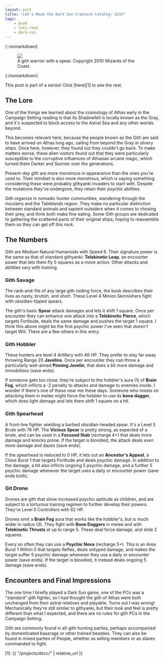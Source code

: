 ```yaml
---
layout: post
title: "Let's Read the Dark Sun Creature Catalog: Gith"
tags:
    - dnd4
    - lets-read
    - dark-sun
---
```


{::nomarkdown}
<figure class="center">
  <img src="{{ "/assets/wir-dscc-gith.png" | absolute_url }}"/>
  <figcaption>
    A gith warrior with a spear.
    Copyright 2010 Wizards of the Coast.
  </figcaption>
</figure>
{:/nomarkdown}

This post is part of a series! Click [here][1] to see the rest.

## The Lore

One of the things we learned about the cosmology of Athas early in the Campaign
Setting reading is that its Shadowfell is locally known as the Gray, and it's
suspected to block access to the Astral Sea and any other worlds beyond.

This becomes relevant here, because the people known as the Gith are said to
have arrived on Athas long ago, sailing from beyond the Gray in silvery
ships. Once here, however, they found out they couldn't go back. To make matters
worse, these alien visitors found out that they were particularly susceptible to
the corruptive influences of Athasian arcane magic, which turned them Darker and
Sunnier over the generations.

Present-day gith are more monstrous in appearance than the ones you're used
to. Their mindset is also more monstrous, which is saying something considering
these were probably githyanki invaders to start with. Despite the mutations
they've undergone, they retain their psychic abilities.

Gith organize in nomadic hunter communities, wandering through the moutains and
the Tablelands region. They make no particular distinction between standard
animals and sapient outsiders when it comes to chosing their prey, and think
both make fine eating. Some Gith groups are dedicated to gathering the scattered
parts of their original ships, hoping to reassemble them so they can get off
this rock.

## The Numbers

Gith are Medium Natural Humanoids with Speed 6. Their signature power is the
same as that of standard githyanki: **Telekinetic Leap**, an encounter power
that lets them fly 5 squares as a move action. Other attacks and abilities vary
with training.

### Gith Savage

The rank-and-file of any large gith raiding force, the book describes their
lives as nasty, brutish, and short. These Level 4 Minion Skirmishers fight with
obsidian-tipped spears.

The gith's basic **Spear** attack damages and lets it shift 1 square. Once per
encounter they can enhance one attack into a **Telekinetic Pierce**, which
targets Fortitude, deals the same damage and pushes the target 1 square. I think
this above might be the first psychic power I've seen that _doesn't_ target
Will. There are a few others in this entry.

### Gith Hobbler

These hunters are level 4 Artillery with 46 HP. They prefer to stay far away
throwing Range 20 **Javelins**. Once per encounter they can throw a particularly
well-aimed **Pinning Javelin**, that does a bit more damage and immobilizes
(save ends).

If someone gets too close, they're subject to the hobbler's aura (1) of **Brain
Fog**, which inflicts a -2 penalty to attacks and damage to enemies inside. I
wonder if there's one of these near me these days. Someone who insists on
attacking them in melee might force the hobbler to use its **bone dagger**,
which does light damage and lets them shift 1 square on a hit.

### Gith Spearhead

A front-line fighter wielding a barbed obsidian-headed spear. It's a Level 5
Brute with 76 HP. The **Vicious Spear** is pretty strong, as expected of a
brute, and can be used in a **Focused Stab** (recharge 4+) that deals more
damage and knocks prone. If the target is bloodied, the attack deals _even more_
damage and dazes (save ends).

If the spearhead is reduced to 0 HP, it lets out an **Ancestor's Appeal**, a
Close Burst 1 that targets Fortitude and deals psychic damage. In addition to
the damage, a hit also inflicts ongoing 5 psychic damage, and a further 5
psychic damage whenever the target uses a daily or encounter power (save ends
both).

### Git Drone

Drones are gith that show increased psychic aptitude as children, and are
subject to a torturous training regimen to further develop their powers. They're
Level 5 Controllers with 62 HP.

Drones emit a **Brain Fog** aura that works like the hobbler's, but is much
wider in radius (3). They fight with **Bone Daggers** in melee and with
**Telekinetic Thrusts** at up to range 5. These deal force damage, and slide 2
squares.

Every so often they can use a **Psychic Nova** (recharge 5+). This is an Area
Burst 1 Within 5 that targets Reflex, deals untyped damage, and makes the target
suffer 5 psychic damage whenever they use a daily or encounter power (save
ends). If the target is bloodied, it instead deals ongoing 5 damage (save ends).

## Encounters and Final Impressions

The one time I briefly played a Dark Sun game, one of the PCs was a "standard"
gith fighter, so I had thought the gith of Athas were both unchanged from their
astral relatives and playable. Turns out I was wrong! Mechanically they're still
similar to githyanki, but their look and feel is pretty different than what I
expected, and there are no rules for gith PCs in the Campaign Setting.

Gith are commonly found in all-gith hunting parties, perhaps accompanied by
domesticated baazrags or other trained beasties. They can also be found in mixed
parties of People, whether as willing members or as slaves commanded to fight.

[1]: {{ "/projects/dscc/" | relative_url }}
